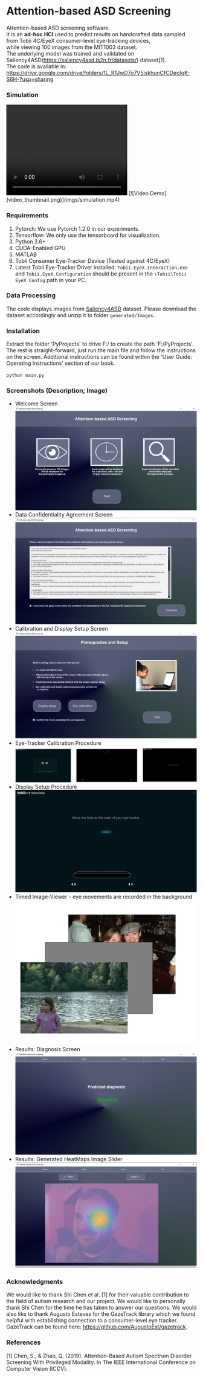 # Attention-based ASD Screening
Attention-based ASD screening software.<br>
It is an **ad-hoc HCI** used to predict results on handcrafted data sampled from Tobii 4C/EyeX consumer-level eye-tracking devices,<br>while viewing 100 images from the MIT1003 dataset.<br>
The underlying model was trained and validated on Saliency4ASD(https://saliency4asd.ls2n.fr/datasets/) dataset[1].<br>
The code is available in: https://drive.google.com/drive/folders/1L_R1JwD7o7V5iskhunCfCDeoIqK-S6H-?usp=sharing

### Simulation
<video width="320" height="240" controls>
  <source src="imgs/simulation.mp4" type="video/mp4">
  Your browser does not support the video tag.
</video>
[![Video Demo](video_thumbnail.png)](imgs/simulation.mp4)

### Requirements
1. Pytorch: We use Pytorch 1.2.0 in our experiments.
2. Tensorflow: We only use the tensorboard for visualization.
3. Python 3.6+
4. CUDA-Enabled GPU
5. MATLAB
6. Tobii Consumer Eye-Tracker Device (Tested against 4C/EyeX)
7. Latest Tobii Eye-Tracker Driver installed: `Tobii.EyeX.Interaction.exe` and `Tobii.EyeX.Configuration` should be present in the `\Tobii\Tobii EyeX Config` path in your PC.

### Data Processing
The code displays images from [Saliency4ASD](https://saliency4asd.ls2n.fr/datasets/) dataset. Please download the dataset accordingly and unzip it to folder `generated/Images`.

### Installation
Extract the folder 'PyProjects' to drive F:/ to create the path 'F:/PyProjects'. The rest is straight-forward, just run the main file and follow the instructions on the screen.
Additional instructions can be found within the 'User Guide: Operating Instructions' section of our book.

`python main.py` 

### Screenshots (Description; Image)
<div>
  <ul>
    <li>
      Welcome Screen<br><img src="imgs/first_screen.png">
    </li>
    <li>
      Data Confidentiality Agreement Screen<br><img src="imgs/agreement_screen.png">
    </li>
    <li>
      Calibration and Display Setup Screen<br><img src="imgs/calibration_screen.png">
    </li>
    <li>
      Eye-Tracker Calibration Procedure<br><img src="imgs/calibration_process.png">
    </li>
    <li>
      Display Setup Procedure<br><img src="imgs/displaySetup.jpg">
    </li>
    <li>
      Timed Image-Viewer - eye movements are recorded in the background<br><img src="imgs/experinent.png">
    </li>
    <li>
      Results: Diagnosis Screen<br><img src="imgs/result_screen1.png">
    </li>
    <li>
      Results: Generated HeatMaps Image Slider<br><img src="imgs/heatMap.png">
    </li>  
  </ul>
</div>

### Acknowledgments
We would like to thank Shi Chen et al. [1] for their valuable contribution to the field of autism research and our project.
We would like to personally thank Shi Chen for the time he has taken to answer our questions.
We would also like to thank Augusto Esteves for the GazeTrack library which we found helpful with establishing connection to a consumer-level eye tracker.
GazeTrack can be found here: https://github.com/AugustoEst/gazetrack.

### References
[1] Chen, S., & Zhao, Q. (2019). Attention-Based Autism Spectrum Disorder Screening With Privileged Modality. In The IEEE International Conference on Computer Vision (ICCV).
